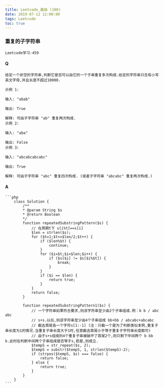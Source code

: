 ```yaml
---
title: Leetcode_基础 (100)
date: 2019-07-12 12:00:00
tags: Leetcode
toc: true
---
```


### 重复的子字符串
    Leetcode学习-459

<!-- more -->

#### Q
    给定一个非空的字符串,判断它是否可以由它的一个子串重复多次构成.给定的字符串只含有小写英文字母,并且长度不超过10000.

    示例 1:

    输入: "abab"

    输出: True

    解释: 可由子字符串 "ab" 重复两次构成.
    示例 2:

    输入: "aba"

    输出: False
    示例 3:

    输入: "abcabcabcabc"

    输出: True

    解释: 可由子字符串 "abc" 重复四次构成. (或者子字符串 "abcabc" 重复两次构成.)

#### A
    ```php
        class Solution {
            /**
            * @param String $s
            * @return Boolean
            */
            function repeatedSubstringPattern($s) {
                // 在周期t下 s[i%t]==s[i]
                $len = strlen($s);
                for ($t=1;$t<=$len/2;$t++) {
                    if ($len%$t) {
                        continue;
                    }
                    for ($i=$t;$i<$len;$i++) {
                        if ($s[$i] != $s[$i%$t]) {
                            break;
                        }
                    }
                    if ($i == $len) {
                        return true;
                    } 
                }
                return false;
            }

            function repeatedSubstringPattern1($s) {
                // 一个字符串如果符合要求,则该字符串至少由2个子串组成.例：b b / abc abc
                // s+s.以后,则该字符串至少由4个子串组成 bb+bb / abcabc+abcabc
                // 截去首尾各一个字符s[1:-1] (注：只截一个是为了判断类似本例,重复子串长度为1的情况.当重复子串长度大于1时,任意截去首尾小于等于重复子字符串长度都可)
                // 由于s+s组成的4个重复子串被破坏了首尾2个,则只剩下中间两个 b bb b.此时在判断中间两个子串组成是否等于s,若是,则成立.
                $tempS = str_repeat($s, 2);
                $tempS = substr($tempS, 1, strlen($tempS)-2);
                if (strpos($tempS, $s) === false) {
                    return false;
                } else {
                    return true;
                }
            }
        }
    ```
